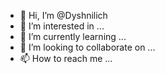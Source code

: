- 👋 Hi, I’m @Dyshnilich
- 👀 I’m interested in ...
- 🌱 I’m currently learning ...
- 💞️ I’m looking to collaborate on ...
- 📫 How to reach me ...

<!---
Dyshnilich/Dyshnilich is a ✨ special ✨ repository because its `README.md` (this file) appears on your GitHub profile.
You can click the Preview link to take a look at your changes.
--->
